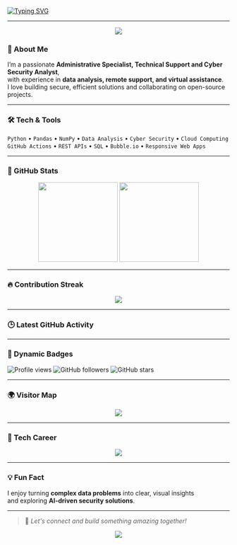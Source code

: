<!-- Profile Header with animated typing and waving hand emoji -->
[![Typing SVG](https://readme-typing-svg.herokuapp.com?color=%23FFFFFF&size=30&center=true&vCenter=true&width=800&lines=👋+Hi,+I'm+Ikenna+Anthony+Claret+Ogbonna;Administrative+Specialist;Technical+Support+Expert;Cyber+Security+Analyst;Remote+Support+Expert;Data+Analyst)](https://git.io/typing-svg)

---

<!-- Fun animated divider -->
<p align="center">
  <img src="https://capsule-render.vercel.app/api?type=wave&height=80&color=0:1e1e1e,100:3a3a3a&section=header" />
</p>

### 🌟 About Me
I’m a passionate **Administrative Specialist, Technical Support and Cyber Security Analyst**,  
with experience in **data analysis, remote support, and virtual assistance**.  
I love building secure, efficient solutions and collaborating on open-source projects.

---

### 🛠️ Tech & Tools
`Python` • `Pandas` • `NumPy` • `Data Analysis` • `Cyber Security` • `Cloud Computing`  
`GitHub Actions` • `REST APIs` • `SQL` • `Bubble.io` • `Responsive Web Apps`

---

### 🚀 GitHub Stats
<p align="center">
  <img src="https://github-readme-stats.vercel.app/api?username=OGBmetrix&show_icons=true&theme=dark" height="180">
  <img src="https://github-readme-stats.vercel.app/api/top-langs/?username=OGBmetrix&layout=compact&theme=dark" height="180">
</p>

---

### 🔥 Contribution Streak
<p align="center">
  <img src="https://streak-stats.demolab.com?user=OGBmetrix&theme=dark&date_format=j%20M%5B%20Y%5D" />
</p>

---

### 🕒 Latest GitHub Activity
<!--START_SECTION:activity-->
<!--END_SECTION:activity-->

---

### 🧩 Dynamic Badges
![Profile views](https://komarev.com/ghpvc/?username=OGBmetrix&color=brightgreen)
![GitHub followers](https://img.shields.io/github/followers/OGBmetrix?style=social)
![GitHub stars](https://img.shields.io/github/stars/OGBmetrix?style=social)

---

### 🌍 Visitor Map
<p align="center">
  <img src="https://visitcount.itsvg.in/api?id=OGBmetrix&icon=5&color=12" />
</p>

---

### 💼 Tech Career
<p align="center">
  <img src="https://readme-typing-svg.herokuapp.com?color=00FF00&width=700&lines=⚡+Lifelong+Learner;🚀+Open+Source+Contributor;💡+Tech+Innovator;🛡️+Cyber+Security+Advocate;📊+Data+Analyst" />
</p>

---

### 💡 Fun Fact
I enjoy turning **complex data problems** into clear, visual insights  
and exploring **AI-driven security solutions**.

---

> 💬 *Let's connect and build something amazing together!*

<p align="center">
  <img src="https://capsule-render.vercel.app/api?type=wave&height=80&color=0:3a3a3a,100:1e1e1e&section=footer" />
</p>
